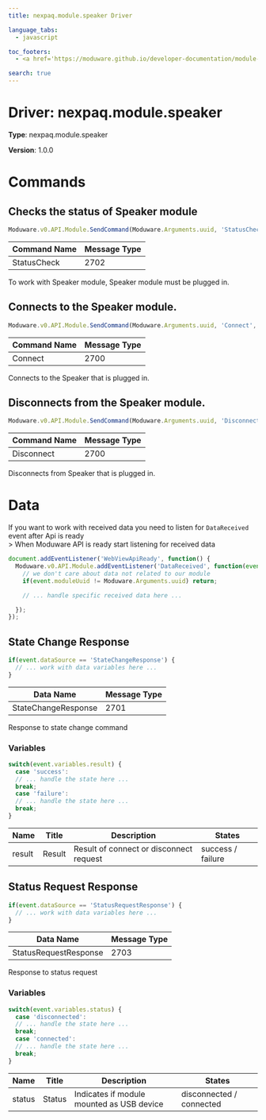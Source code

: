 ```yaml
---
title: nexpaq.module.speaker Driver

language_tabs:
  - javascript

toc_footers:
  - <a href='https://moduware.github.io/developer-documentation/module-drivers/'>Drivers list</a>

search: true
---
```


# Driver: nexpaq.module.speaker

**Type**: nexpaq.module.speaker

**Version**: 1.0.0
# Commands 

## Checks the status of Speaker module

```javascript
Moduware.v0.API.Module.SendCommand(Moduware.Arguments.uuid, 'StatusCheck', []);
```

Command Name | Message Type
-------------- | --------------
StatusCheck | 2702

To work with Speaker module, Speaker module must be plugged in.

## Connects to the Speaker module.

```javascript
Moduware.v0.API.Module.SendCommand(Moduware.Arguments.uuid, 'Connect', []);
```

Command Name | Message Type
-------------- | --------------
Connect | 2700

Connects to the Speaker that is plugged in.

## Disconnects from the Speaker module.

```javascript
Moduware.v0.API.Module.SendCommand(Moduware.Arguments.uuid, 'Disconnect', []);
```

Command Name | Message Type
-------------- | --------------
Disconnect | 2700

Disconnects from Speaker that is plugged in.
# Data 

<aside class="warning">If you want to work with received data you need to listen for <code>DataReceived</code> event after Api is ready</aside>
> When Moduware API is ready start listening for received data

```javascript
document.addEventListener('WebViewApiReady', function() {
  Moduware.v0.API.Module.addEventListener('DataReceived', function(event) {
    // we don't care about data not related to our module
    if(event.moduleUuid != Moduware.Arguments.uuid) return;

    // ... handle specific received data here ...

  });
});
```
  

## State Change Response

```javascript
if(event.dataSource == 'StateChangeResponse') {
  // ... work with data variables here ...
}
```

Data Name | Message Type
-------------- | --------------
StateChangeResponse | 2701

Response to state change command
### Variables 

```javascript  
switch(event.variables.result) {
  case 'success':
  // ... handle the state here ...
  break;
  case 'failure':
  // ... handle the state here ...
  break;
}
```

Name | Title | Description | States
-------------- | -------------- | -------------- | --------------
result | Result | Result of connect or disconnect request | success / failure

## Status Request Response

```javascript
if(event.dataSource == 'StatusRequestResponse') {
  // ... work with data variables here ...
}
```

Data Name | Message Type
-------------- | --------------
StatusRequestResponse | 2703

Response to status request
### Variables 

```javascript  
switch(event.variables.status) {
  case 'disconnected':
  // ... handle the state here ...
  break;
  case 'connected':
  // ... handle the state here ...
  break;
}
```

Name | Title | Description | States
-------------- | -------------- | -------------- | --------------
status | Status | Indicates if module mounted as USB device | disconnected / connected
